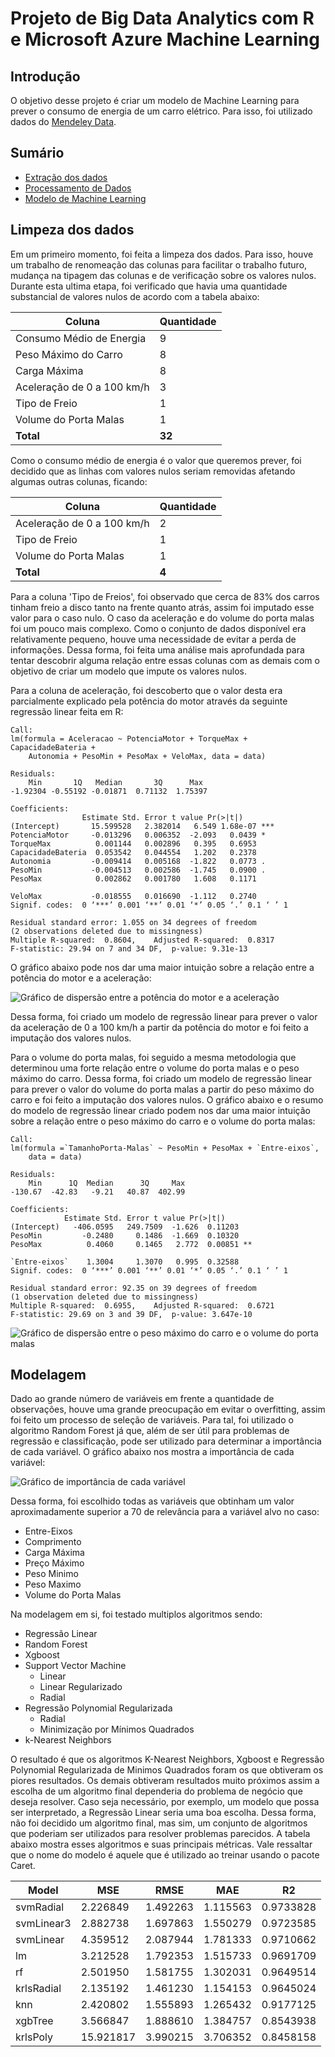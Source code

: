 # Projeto de Big Data Analytics com R e Microsoft Azure Machine Learning

## Introdução

O objetivo desse projeto é criar um modelo de Machine Learning para prever o consumo de energia de um carro elétrico. Para isso, foi utilizado dados do [Mendeley Data](https://data.mendeley.com/datasets/tb9yrptydn/2).

## Sumário

- [Extração dos dados](./Scripts/extracao.py)
- [Processamento de Dados](./Notebook/Processamento.ipynb)
- [Modelo de Machine Learning](./Notebook/Modelagem.ipynb)

## Limpeza dos dados

Em um primeiro momento, foi feita a limpeza dos dados. Para isso, houve um trabalho de renomeação das colunas para facilitar o trabalho futuro, mudança na tipagem das colunas e de verificação sobre os valores nulos. Durante esta ultima etapa, foi verificado que havia uma quantidade substancial de valores nulos de acordo com a tabela abaixo:

| Coluna                       | Quantidade   |
| ---------------------------- | ------------ |
| Consumo Médio de Energia    | 9            |
| Peso Máximo do Carro        | 8            |
| Carga Máxima                | 8            |
| Aceleração de 0 a 100 km/h | 3            |
| Tipo de Freio                | 1            |
| Volume do Porta Malas        | 1            |
| **Total**              | **32** |

Como o consumo médio de energia é o valor que queremos prever, foi decidido que as linhas com valores nulos seriam removidas afetando algumas outras colunas, ficando:

| Coluna                       | Quantidade  |
| ---------------------------- | ----------- |
| Aceleração de 0 a 100 km/h | 2           |
| Tipo de Freio                | 1           |
| Volume do Porta Malas        | 1           |
| **Total**              | **4** |

Para a coluna 'Tipo de Freios', foi observado que cerca de 83% dos carros tinham freio a disco tanto na frente quanto atrás, assim foi imputado esse valor para o caso nulo. O caso da aceleração e do volume do porta malas foi um pouco mais complexo. Como o conjunto de dados disponível era relativamente pequeno, houve uma necessidade de evitar a perda de informações. Dessa forma, foi feita uma análise mais aprofundada para tentar descobrir alguma relação entre essas colunas com as demais com o objetivo de criar um modelo que impute os valores nulos.

Para a coluna de aceleração, foi descoberto que o valor desta era parcialmente explicado pela potência do motor através da seguinte regressão linear feita em R:

    Call:
    lm(formula = Aceleracao ~ PotenciaMotor + TorqueMax + CapacidadeBateria +
        Autonomia + PesoMin + PesoMax + VeloMax, data = data)

    Residuals:
        Min       1Q   Median       3Q      Max
    -1.92304 -0.55192 -0.01871  0.71132  1.75397

    Coefficients:
                    Estimate Std. Error t value Pr(>|t|)
    (Intercept)       15.599528   2.382014   6.549 1.68e-07 ***
    PotenciaMotor     -0.013296   0.006352  -2.093   0.0439 *
    TorqueMax          0.001144   0.002896   0.395   0.6953
    CapacidadeBateria  0.053542   0.044554   1.202   0.2378
    Autonomia         -0.009414   0.005168  -1.822   0.0773 .
    PesoMin           -0.004513   0.002586  -1.745   0.0900 .
    PesoMax            0.002862   0.001780   1.608   0.1171

    VeloMax           -0.018555   0.016690  -1.112   0.2740                          
    Signif. codes:  0 ‘***’ 0.001 ‘**’ 0.01 ‘*’ 0.05 ‘.’ 0.1 ‘ ’ 1 

    Residual standard error: 1.055 on 34 degrees of freedom
    (2 observations deleted due to missingness)
    Multiple R-squared:  0.8604,	Adjusted R-squared:  0.8317
    F-statistic: 29.94 on 7 and 34 DF,  p-value: 9.31e-13

O gráfico abaixo pode nos dar uma maior intuição sobre a relação entre a potência do motor e a aceleração:

![Gráfico de dispersão entre a potência do motor e a aceleração](./Imagens/aceleracaoxmotor.png)

Dessa forma, foi criado um modelo de regressão linear para prever o valor da aceleração de 0 a 100 km/h a partir da potência do motor e foi feito a imputação dos valores nulos.

Para o volume do porta malas, foi seguido a mesma metodologia que determinou uma forte relação entre o volume do porta malas e o peso máximo do carro. Dessa forma, foi criado um modelo de regressão linear para prever o valor do volume do porta malas a partir do peso máximo do carro e foi feito a imputação dos valores nulos. O gráfico abaixo e o resumo do modelo de regressão linear criado podem nos dar uma maior intuição sobre a relação entre o peso máximo do carro e o volume do porta malas:

    Call:
    lm(formula =`TamanhoPorta-Malas` ~ PesoMin + PesoMax + `Entre-eixos`,
        data = data)

    Residuals:
        Min      1Q  Median      3Q     Max
    -130.67  -42.83   -9.21   40.87  402.99

    Coefficients:
                Estimate Std. Error t value Pr(>|t|)
    (Intercept)   -406.0595   249.7509  -1.626  0.11203
    PesoMin         -0.2480     0.1486  -1.669  0.10320
    PesoMax          0.4060     0.1465   2.772  0.00851 **

    `Entre-eixos`    1.3004     1.3070   0.995  0.32588                            
    Signif. codes:  0 ‘***’ 0.001 ‘**’ 0.01 ‘*’ 0.05 ‘.’ 0.1 ‘ ’ 1 

    Residual standard error: 92.35 on 39 degrees of freedom
    (1 observation deleted due to missingness)
    Multiple R-squared:  0.6955,	Adjusted R-squared:  0.6721
    F-statistic: 29.69 on 3 and 39 DF,  p-value: 3.647e-10

![Gráfico de dispersão entre o peso máximo do carro e o volume do porta malas](./Imagens/portamalasxpeso.png)

## Modelagem

Dado ao grande número de variáveis em frente a quantidade de observações, houve uma grande preocupação em evitar o overfitting, assim foi feito um processo de seleção de variáveis. Para tal, foi utilizado o algoritmo Random Forest já que, além de ser útil para problemas de regressão e classificação, pode ser utilizado para determinar a importância de cada variável. O gráfico abaixo nos mostra a importância de cada variável:

![Gráfico de importância de cada variável](./Imagens/importancia.png)

Dessa forma, foi escolhido todas as variáveis que obtinham um valor aproximadamente superior a 70 de relevância para a variável alvo no caso:

- Entre-Eixos
- Comprimento
- Carga Máxima
- Preço Máximo
- Peso Minimo
- Peso Maximo
- Volume do Porta Malas

Na modelagem em si, foi testado multiplos algoritmos sendo:

- Regressão Linear
- Random Forest
- Xgboost
- Support Vector Machine
  - Linear
  - Linear Regularizado
  - Radial
- Regressão Polynomial Regularizada
  - Radial
  - Minimização por Mínimos Quadrados
- k-Nearest Neighbors

O resultado é que os algoritmos K-Nearest Neighbors, Xgboost e Regressão Polynomial Regularizada de Minimos Quadrados foram os que obtiveram os piores resultados. Os demais obtiveram resultados muito próximos assim a escolha de um algoritmo final dependeria do problema de negócio que deseja resolver. Caso seja necessário, por exemplo, um modelo que possa ser interpretado, a Regressão Linear seria uma boa escolha. Dessa forma, não foi decidido um algoritmo final, mas sim, um conjunto de algoritmos que poderiam ser utilizados para resolver problemas parecidos. A tabela abaixo mostra esses algoritmos e suas principais métricas. Vale ressaltar que o nome do modelo é aquele que é utilizado ao treinar usando o pacote Caret.

| Model      | MSE       | RMSE     | MAE      | R2        |
| ---------- | --------- | -------- | -------- | --------- |
| svmRadial  | 2.226849  | 1.492263 | 1.115563 | 0.9733828 |
| svmLinear3 | 2.882738  | 1.697863 | 1.550279 | 0.9723585 |
| svmLinear  | 4.359512  | 2.087944 | 1.781333 | 0.9710662 |
| lm         | 3.212528  | 1.792353 | 1.515733 | 0.9691709 |
| rf         | 2.501950  | 1.581755 | 1.302031 | 0.9649514 |
| krlsRadial | 2.135192  | 1.461230 | 1.154153 | 0.9645024 |
| knn        | 2.420802  | 1.555893 | 1.265432 | 0.9177125 |
| xgbTree    | 3.566847  | 1.888610 | 1.384757 | 0.8543938 |
| krlsPoly   | 15.921817 | 3.990215 | 3.706352 | 0.8458158 |
